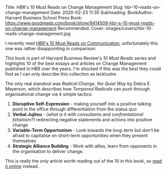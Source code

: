 Title: HBR's 10 Must Reads on Change Management
Slug: hbr-10-reads-on-change-management
Date: 2020-02-23 11:30
Subheading: 
BookAuthor: Harvard Business School Press
Book: https://www.goodreads.com/book/show/8414509-hbr-s-10-must-reads-on-change-management
Recommended: 
Cover: images/covers/hbr-10-reads-change-management.jpg

I recently read [HBR's 10 Must Reads on Communication](https://www.jacquescorbytuech.com/reading/hbr-10-reads-on-communication.html), unfortunately this one was rather disappointing in comparison.

This book is part of Harvard Business Review's *10 Must Reads* series and highlights 10 of the best essays and articles on Change Management published in HBR over the years. I'm shocked if this was the best they could find as I can only describe this collection as lacklustre.

The only real standout was *Radical Change, the Quiet Way* by Debra E. Meyerson, which describes how *Tempered Radicals* can push through organisational change via 4 simple tactics:

1. **Disruptive Self-Expression** - making yourself into a positive talking point in the office through differentiation from the status quo
2. **Verbal Jujitsu** - *(what is it with consultants and confrontational fetishism?)* redirecting negative statements and actions into positive change
3. **Variable-Term Opportunism** - Look towards the long-term but don't be afraid to capitalise on short-term opportunities when they present themselves
4. **Strategic Alliance Building** - Work with allies, learn from opponents in the organisation to deliver change.

This is really the only article worth reading out of the 10 in this book, so [read it online](https://hbr.org/2001/10/radical-change-the-quiet-way) instead.

